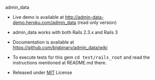 admin_data


* Live demo is available at http://admin-data-demo.heroku.com/admin_data (read only version)

* admin_data works with both Rails 2.3.x and Rails 3

* Documentation is available at https://github.com/bigbinary/admin_data/wiki

* To execute tests for this gem <tt>cd test/rails_root</tt> and read the instructions mentioned at README.md there.

* Released under [MIT](http://github.com/jquery/jquery/blob/master/MIT-LICENSE.txt) License
